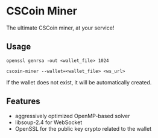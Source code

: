 # CSCoin Miner

The ultimate CSCoin miner, at your service!

## Usage

```
openssl genrsa -out <wallet_file> 1024

cscoin-miner --wallet=<wallet_file> <ws_url>
```

If the wallet does not exist, it will be automatically created.

## Features

 - aggressively optimized OpenMP-based solver
 - libsoup-2.4 for WebSocket
 - OpenSSL for the public key crypto related to the wallet
